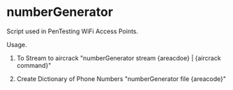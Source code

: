 # numberGenerator
Script used in PenTesting WiFi Access Points.

Usage.
1. To Stream to aircrack
    "numberGenerator stream {areacdoe} | {aircrack command}"

2. Create Dictionary of Phone Numbers
    "numberGenerator file {areacode}"
